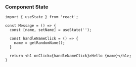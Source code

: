 ### Component State

```tsx [1]
import { useState } from 'react';

const Message = () => {
  const [name, setName] = useState('');
  
  const handleNameClick = () => {
    name = getRandomName();
  }
  
  return <h1 onClick={handleNameClick}>Hello {name}</h1>;
}
```
<!-- .element: data-id="code-animation" -->